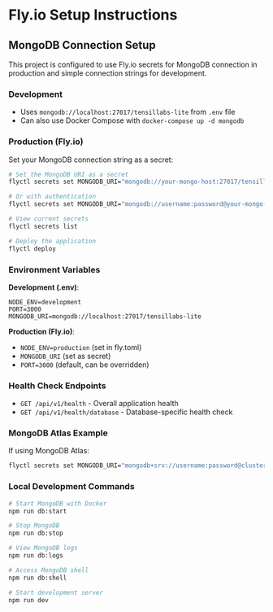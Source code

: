 # Fly.io Setup Instructions

## MongoDB Connection Setup

This project is configured to use Fly.io secrets for MongoDB connection in production and simple connection strings for development.

### Development
- Uses `mongodb://localhost:27017/tensillabs-lite` from `.env` file
- Can also use Docker Compose with `docker-compose up -d mongodb`

### Production (Fly.io)
Set your MongoDB connection string as a secret:

```bash
# Set the MongoDB URI as a secret
flyctl secrets set MONGODB_URI="mongodb://your-mongo-host:27017/tensillabs-lite"

# Or with authentication
flyctl secrets set MONGODB_URI="mongodb://username:password@your-mongo-host:27017/tensillabs-lite"

# View current secrets
flyctl secrets list

# Deploy the application
flyctl deploy
```

### Environment Variables

**Development (.env)**:
```
NODE_ENV=development
PORT=3000
MONGODB_URI=mongodb://localhost:27017/tensillabs-lite
```

**Production (Fly.io)**:
- `NODE_ENV=production` (set in fly.toml)
- `MONGODB_URI` (set as secret)
- `PORT=3000` (default, can be overridden)

### Health Check Endpoints

- `GET /api/v1/health` - Overall application health
- `GET /api/v1/health/database` - Database-specific health check

### MongoDB Atlas Example

If using MongoDB Atlas:
```bash
flyctl secrets set MONGODB_URI="mongodb+srv://username:password@cluster.mongodb.net/tensillabs-lite?retryWrites=true&w=majority"
```

### Local Development Commands

```bash
# Start MongoDB with Docker
npm run db:start

# Stop MongoDB
npm run db:stop

# View MongoDB logs
npm run db:logs

# Access MongoDB shell
npm run db:shell

# Start development server
npm run dev
```
